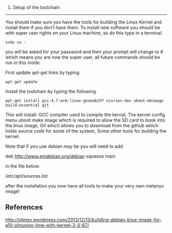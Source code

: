 1. Setup of the toolchain
-------------------------

You should make sure you have the tools for building the Linux Kernel and install them if you don’t have them. To install new software you should be with super user rights on your Linux machine, so do this type in a terminal.

    sudo su -

you will be asked for your password and then your prompt will change to # which means you are now the super user, all future commands should be run in this mode.

First update apt-get links by typing

    apt-get update

Install the toolchain by typing the following.

    apt-get install gcc-4.7-arm-linux-gnueabihf ncurses-dev uboot-mkimage build-essential git

This will install: GCC compiler used to compile the kernal, The kernel config menu
uboot make image which is required to allow the SD card to book into the linux image, Git which allows you to download from the github which holds source code for some of the system, Some other tools for building the kernel.

Note that if you use debian may be you will need to add

deb http://www.emdebian.org/debian squeeze main

in the file below:

/etc/apt/sources.list

after the installation you now have all tools to make your very own metanyx image!




References
----------
http://olimex.wordpress.com/2013/12/13/building-debian-linux-image-for-a10-olinuxino-lime-with-kernel-3-4-67/
